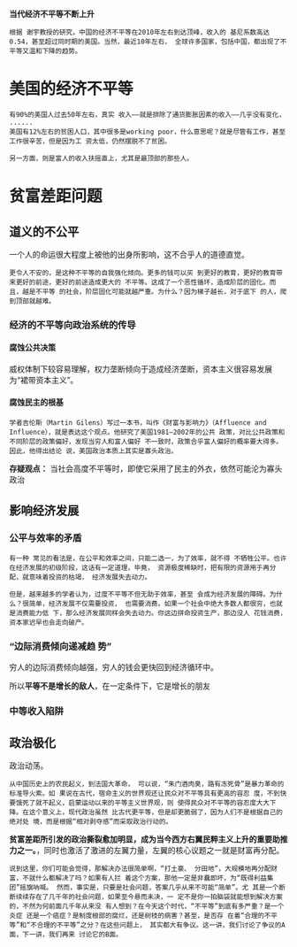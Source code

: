 **当代经济不平等不断上升**
```
根据 谢宇教授的研究，中国的经济不平等在2010年左右到达顶峰，收入的 基尼系数高达0.54，甚至超过同时期的美国。当然，最近10年左右， 全球许多国家，包括中国，都出现了不平等又温和下降的趋势。
```
# 美国的经济不平等
```
有90%的美国人过去50年左右，真实 收入——就是排除了通货膨胀因素的收入——几乎没有变化，
......
美国有12%左右的贫困人口，其中很多是working poor，什么意思呢？就是尽管有工作，甚至工作很辛苦，但是因为工 资太低，仍然摆脱不了贫困。

另一方面，则是富人的收入扶摇直上，尤其是最顶部的那些人。
```
# 贫富差距问题
## 道义的不公平
一个人的命运很大程度上被他的出身所影响，这不合乎人的道德直觉。
```
更令人不安的，是这种不平等的自我强化倾向。更多的钱可以买 到更好的教育，更好的教育带来更好的前途，更好的前途造成更大的 不平等。这成了一个恶性循环，造成阶层的固化。而且，越是不平等 的社会，阶层固化可能就越严重。为什么？因为梯子越长，对于底下 的人，爬到顶部就越难。
```
### 经济的不平等向政治系统的传导
#### 腐蚀公共决策
威权体制下较容易理解，权力垄断倾向于造成经济垄断，资本主义很容易发展为“裙带资本主义”。
#### 腐蚀民主的根基
```
学者吉伦斯（Martin Gilens）写过一本书，叫作《财富与影响力》（Affluence and Influence），就是表达这个观点。他研究了美国1981—2002年的公共 政策，对比公共政策和不同阶层的政策偏好，发现当穷人和富人偏好 不一致时，政策合乎富人偏好的概率要大得多。因此，他得出结论 说，美国政治本质上其实是寡头政治。
```
**存疑观点：** 当社会高度不平等时，即使它采用了民主的外衣，依然可能沦为寡头政治

## 影响经济发展
### 公平与效率的矛盾
```
有一种 常见的看法是，在公平和效率之间，只能二选一，为了效率，就不得 不牺牲公平。也许在经济发展的初级阶段，这话有一定道理，毕竟， 资源极度稀缺时，把有限的资源用于再分配，就意味着投资的枯竭， 经济发展失去动力。

但是，越来越多的学者认为，过度不平等不但无助于效率，甚至 会成为经济发展的障碍。为什么？很简单，经济发展不仅需要投资， 也需要消费。如果一个社会中绝大多数人都很穷，也就是消费能力低 下，那么经济发展同样会失去动力。你这边拼命投资生产，那边没人 花钱消费，资本家迟早也会走向破产。
```
### “边际消费倾向递减趋 势”
穷人的边际消费倾向越强，穷人的钱会更快回到经济循环中。

所以**平等不是增长的敌人**，在一定条件下，它是增长的朋友

### 中等收入陷阱

## 政治极化
政治动荡。
```
从中国历史上的农民起义，到法国大革命， 可以说，“朱门酒肉臭，路有冻死骨”是暴力革命的标准导火索。如 果说在古代，宿命主义的世界观还让民众对不平等具有更高的容忍 度，不到快要饿死了就不起义，启蒙运动以来的平等主义世界观，则 使得民众对不平等的容忍度大大下降。在这个意义上，现代政治虽然 比古代更平等，但是却更脆弱了，因为人们不是根据自己的绝对处 境，而是根据“相对剥夺感”而采取政治行动的。
```
**贫富差距所引发的政治撕裂愈加明显，成为当今西方右翼民粹主义上升的重要助推力之一。**，同时也激活了激进的左翼力量，左翼的核心议题之一就是财富再分配。
```
说到这里，你们可能会觉得，那解决办法很简单啊，“打土豪、 分田地”，大规模地再分配财富，不就什么都解决了吗？如果有人拦 着这个方案，那他一定是非蠢即坏，为“既得利益集团”摇旗呐喊。 然而，事实是，只要是社会问题，答案几乎从来不可能“简单”。尤 其是一个断断续续存在了几千年的社会问题，如果至今悬而未决，一 定不是你一拍脑袋就能想到解决方案的，不然为何前面几千年从来没 有人想到？在今天这个时代，“不平等”到底有多严重？是一个炎症 还是一个癌症？是制度根部的腐烂，还是树枝的病害？甚至，是否存 在着“合理的不平等”和“不合理的不平等”之分？在这些问题上， 其实都大有争议。这一讲，我们讨论了争议的A面，下一讲，我们再来 讨论它的B面。
```
